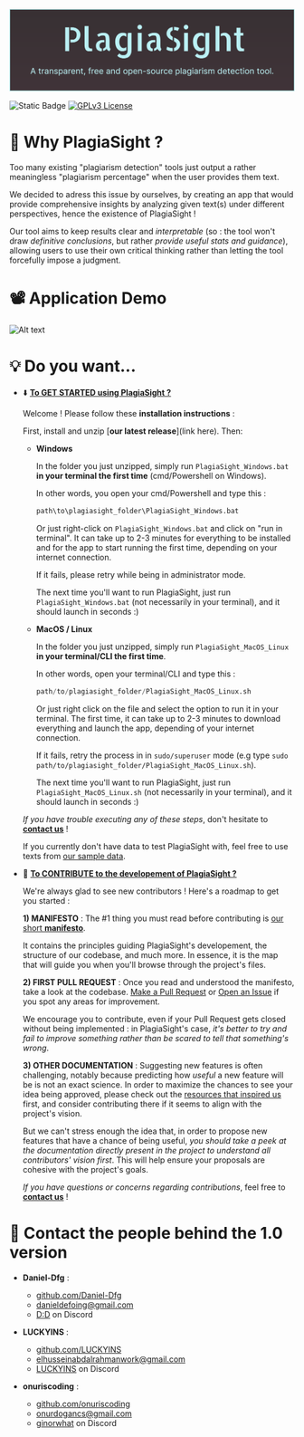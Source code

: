![Alt text](/Resources/ExcessFiles/TitleImage.png?raw=true)

![Static Badge](https://img.shields.io/badge/FOSS-white)
[![GPLv3 License](https://img.shields.io/badge/License-GPL%20v3-yellow.svg)](https://opensource.org/licenses/)

# 🤔 Why PlagiaSight ?
Too many existing "plagiarism detection" tools just output a rather meaningless "plagiarism percentage" when the user provides them text.

We decided to adress this issue by ourselves, by creating an app that would provide comprehensive insights by analyzing given text(s) under different perspectives, hence the existence of PlagiaSight !

Our tool aims to keep results clear and *interpretable* (so : the tool won't draw *definitive conclusions*, but rather *provide useful stats and guidance*), allowing users to use their own critical thinking rather than letting the tool forcefully impose a judgment.




# 📽️ Application Demo
![Alt text](/Resources/ExcessFiles/Demo.gif?raw=true)




# 💡 Do you want...
- ⬇️	<ins>**To GET STARTED using PlagiaSight ?**	</ins>
<ul>

Welcome ! Please follow these **installation instructions** :

First, install and unzip [**our latest release**](link here). Then:

- **Windows**

    In the folder you just unzipped, simply run `PlagiaSight_Windows.bat` **in your terminal the first time** (cmd/Powershell on Windows).


    In other words, you open your cmd/Powershell and type this :

    ```py
    path\to\plagiasight_folder\PlagiaSight_Windows.bat
    ```
    Or just right-click on `PlagiaSight_Windows.bat` and click on "run in terminal". It can take up to 2-3 minutes for everything to be installed and for the app to start running the first time, depending on your internet connection.


    If it fails, please retry while being in administrator mode.


    The next time you'll want to run PlagiaSight, just run `PlagiaSight_Windows.bat` (not necessarily in your terminal), and it should launch in seconds :)

- **MacOS / Linux**


    In the folder you just unzipped, simply run `PlagiaSight_MacOS_Linux` **in your terminal/CLI the first time**.


    In other words, open your terminal/CLI and type this :
    ```py
    path/to/plagiasight_folder/PlagiaSight_MacOS_Linux.sh
    ```
    Or just right click on the file and select the option to run it in your terminal. The first time, it can take up to 2-3 minutes to download everything and launch the app, depending of your internet connection.

    If it fails, retry the process in in `sudo/superuser` mode (e.g type `sudo path/to/plagiasight_folder/PlagiaSight_MacOS_Linux.sh`).


    The next time you'll want to run PlagiaSight, just run `PlagiaSight_MacOS_Linux.sh` (not necessarily in your terminal), and it should launch in seconds :)




*If you have trouble executing any of these steps*, don't hesitate to [**contact us**](https://github.com/LUCKYINS/PlagiarismDetectionProject/blob/main/README.md#contact-the-people-behind-the-10-version) !




If you currently don't have data to test PlagiaSight with, feel free to use texts from [our sample data](https://github.com/LUCKYINS/PlagiarismDetectionProject/tree/main/Resources/Sample%20Data).

</ul>



- 🤝 <ins>**To CONTRIBUTE to the developement of PlagiaSight ?**	</ins>
<ul>

We're always glad to see new contributors ! Here's a roadmap to get you started :


**1) MANIFESTO** : The #1 thing you must read before contributing is [our short **manifesto**](https://github.com/LUCKYINS/PlagiarismDetectionProject/blob/main/Resources/Manifesto/A%20Manifesto%20for%20PlagiaSight.md).


It contains the principles guiding PlagiaSight's developement, the structure of our codebase, and much more. In essence, it is the map that will guide you when you'll browse through the project's files.



**2) FIRST PULL REQUEST** : Once you read and understood the manifesto, take a look at the codebase. [Make a Pull Request](https://github.com/LUCKYINS/PlagiarismDetectionProject/pulls) or [Open an Issue](https://github.com/LUCKYINS/PlagiarismDetectionProject/issues) if you spot any areas for improvement.


We encourage you to contribute, even if your Pull Request gets closed without being implemented : in PlagiaSight's case, *it's better to try and fail to improve something rather than be scared to tell that something's wrong*.



**3) OTHER DOCUMENTATION** : Suggesting new features is often challenging, notably because predicting how *useful* a new feature will be is not an exact science. In order to maximize the chances to see your idea being approved, please check out the [resources that inspired us](https://github.com/LUCKYINS/PlagiarismDetectionProject/tree/main/Resources/Learning%20Material) first, and consider contributing there if it seems to align with the project's vision.


But we can't stress enough the idea that, in order to propose new features that have a chance of being useful, *you should take a peek at the documentation directly present in the project to understand all contributors' vision first*. This will help ensure your proposals are cohesive with the project's goals.



*If you have questions or concerns regarding contributions*, feel free to [**contact us**](https://github.com/LUCKYINS/PlagiarismDetectionProject/blob/main/README.md#contact-the-people-behind-the-10-version) !

</ul>


# 💬 Contact the people behind the 1.0 version

* **Daniel-Dfg** :
  * [github.com/Daniel-Dfg](https://github.com/Daniel-Dfg)
  * [danieldefoing@gmail.com](mailto:danieldefoing@gmail.com)
  * [D:D](https://discord.com/users/720963652286414909) on Discord


* **LUCKYINS** :
  * [github.com/LUCKYINS](https://github.com/LUCKYINS)
  * [elhusseinabdalrahmanwork@gmail.com](mailto:elhusseinabdalrahmanwork@gmail.com)
  * [LUCKYINS](https://discord.com/users/721008804300455978) on Discord


* **onuriscoding** :
  * [github.com/onuriscoding](https://github.com/onuriscoding)
  * [onurdogancs@gmail.com](mailto:onurdogancs@gmail.com)
  * [ginorwhat](https://discord.com/users/332553376707510272) on Discord
